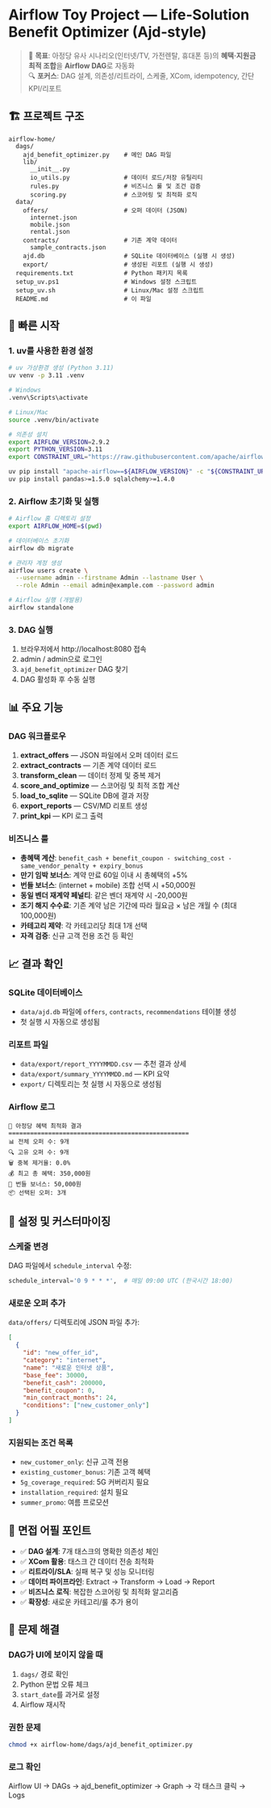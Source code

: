 # Airflow Toy Project — Life‑Solution Benefit Optimizer (Ajd‑style)

> 🎯 **목표**: 아정당 유사 시나리오(인터넷/TV, 가전렌탈, 휴대폰 등)의 **혜택·지원금 최적 조합**을 **Airflow DAG**로 자동화  
> 🔍 **포커스**: DAG 설계, 의존성/리트라이, 스케줄, XCom, idempotency, 간단 KPI/리포트

## 🏗️ 프로젝트 구조

```
airflow-home/
  dags/
    ajd_benefit_optimizer.py    # 메인 DAG 파일
    lib/
      __init__.py
      io_utils.py               # 데이터 로드/저장 유틸리티
      rules.py                  # 비즈니스 룰 및 조건 검증
      scoring.py                # 스코어링 및 최적화 로직
  data/
    offers/                     # 오퍼 데이터 (JSON)
      internet.json
      mobile.json
      rental.json
    contracts/                  # 기존 계약 데이터
      sample_contracts.json
    ajd.db                      # SQLite 데이터베이스 (실행 시 생성)
    export/                     # 생성된 리포트 (실행 시 생성)
  requirements.txt              # Python 패키지 목록
  setup_uv.ps1                  # Windows 설정 스크립트
  setup_uv.sh                   # Linux/Mac 설정 스크립트
  README.md                     # 이 파일
```

## 🚀 빠른 시작

### 1. uv를 사용한 환경 설정

```bash
# uv 가상환경 생성 (Python 3.11)
uv venv -p 3.11 .venv

# Windows
.venv\Scripts\activate

# Linux/Mac
source .venv/bin/activate

# 의존성 설치
export AIRFLOW_VERSION=2.9.2
export PYTHON_VERSION=3.11
export CONSTRAINT_URL="https://raw.githubusercontent.com/apache/airflow/constraints-${AIRFLOW_VERSION}/constraints-${PYTHON_VERSION}.txt"

uv pip install "apache-airflow==${AIRFLOW_VERSION}" -c "${CONSTRAINT_URL}"
uv pip install pandas>=1.5.0 sqlalchemy>=1.4.0
```

### 2. Airflow 초기화 및 실행

```bash
# Airflow 홈 디렉토리 설정
export AIRFLOW_HOME=$(pwd)

# 데이터베이스 초기화
airflow db migrate

# 관리자 계정 생성
airflow users create \
  --username admin --firstname Admin --lastname User \
  --role Admin --email admin@example.com --password admin

# Airflow 실행 (개발용)
airflow standalone
```

### 3. DAG 실행

1. 브라우저에서 http://localhost:8080 접속
2. admin / admin으로 로그인
3. `ajd_benefit_optimizer` DAG 찾기
4. DAG 활성화 후 수동 실행

## 📊 주요 기능

### DAG 워크플로우
1. **extract_offers** — JSON 파일에서 오퍼 데이터 로드
2. **extract_contracts** — 기존 계약 데이터 로드
3. **transform_clean** — 데이터 정제 및 중복 제거
4. **score_and_optimize** — 스코어링 및 최적 조합 계산
5. **load_to_sqlite** — SQLite DB에 결과 저장
6. **export_reports** — CSV/MD 리포트 생성
7. **print_kpi** — KPI 로그 출력

### 비즈니스 룰
- **총혜택 계산**: `benefit_cash + benefit_coupon - switching_cost - same_vendor_penalty + expiry_bonus`
- **만기 임박 보너스**: 계약 만료 60일 이내 시 총혜택의 +5%
- **번들 보너스**: (internet + mobile) 조합 선택 시 +50,000원
- **동일 벤더 재계약 페널티**: 같은 벤더 재계약 시 -20,000원
- **조기 해지 수수료**: 기존 계약 남은 기간에 따라 월요금 × 남은 개월 수 (최대 100,000원)
- **카테고리 제약**: 각 카테고리당 최대 1개 선택
- **자격 검증**: 신규 고객 전용 조건 등 확인

## 📈 결과 확인

### SQLite 데이터베이스
- `data/ajd.db` 파일에 `offers`, `contracts`, `recommendations` 테이블 생성
- 첫 실행 시 자동으로 생성됨

### 리포트 파일
- `data/export/report_YYYYMMDD.csv` — 추천 결과 상세
- `data/export/summary_YYYYMMDD.md` — KPI 요약
- `export/` 디렉토리는 첫 실행 시 자동으로 생성됨

### Airflow 로그
```
🎯 아정당 혜택 최적화 결과
==================================================
📊 전체 오퍼 수: 9개
🔍 고유 오퍼 수: 9개  
🗑️ 중복 제거율: 0.0%
💰 최고 총 혜택: 350,000원
🎁 번들 보너스: 50,000원
📦 선택된 오퍼: 3개
```

## 🔧 설정 및 커스터마이징

### 스케줄 변경
DAG 파일에서 `schedule_interval` 수정:
```python
schedule_interval='0 9 * * *',  # 매일 09:00 UTC (한국시간 18:00)
```

### 새로운 오퍼 추가
`data/offers/` 디렉토리에 JSON 파일 추가:
```json
[
  {
    "id": "new_offer_id",
    "category": "internet",
    "name": "새로운 인터넷 상품",
    "base_fee": 30000,
    "benefit_cash": 200000,
    "benefit_coupon": 0,
    "min_contract_months": 24,
    "conditions": ["new_customer_only"]
  }
]
```

### 지원되는 조건 목록
- `new_customer_only`: 신규 고객 전용
- `existing_customer_bonus`: 기존 고객 혜택
- `5g_coverage_required`: 5G 커버리지 필요
- `installation_required`: 설치 필요
- `summer_promo`: 여름 프로모션

## 🎯 면접 어필 포인트

- ✅ **DAG 설계**: 7개 태스크의 명확한 의존성 체인
- ✅ **XCom 활용**: 태스크 간 데이터 전송 최적화
- ✅ **리트라이/SLA**: 실패 복구 및 성능 모니터링
- ✅ **데이터 파이프라인**: Extract → Transform → Load → Report
- ✅ **비즈니스 로직**: 복잡한 스코어링 및 최적화 알고리즘
- ✅ **확장성**: 새로운 카테고리/룰 추가 용이

## 🚨 문제 해결

### DAG가 UI에 보이지 않을 때
1. `dags/` 경로 확인
2. Python 문법 오류 체크
3. `start_date`를 과거로 설정
4. Airflow 재시작

### 권한 문제
```bash
chmod +x airflow-home/dags/ajd_benefit_optimizer.py
```

### 로그 확인
Airflow UI → DAGs → ajd_benefit_optimizer → Graph → 각 태스크 클릭 → Logs
